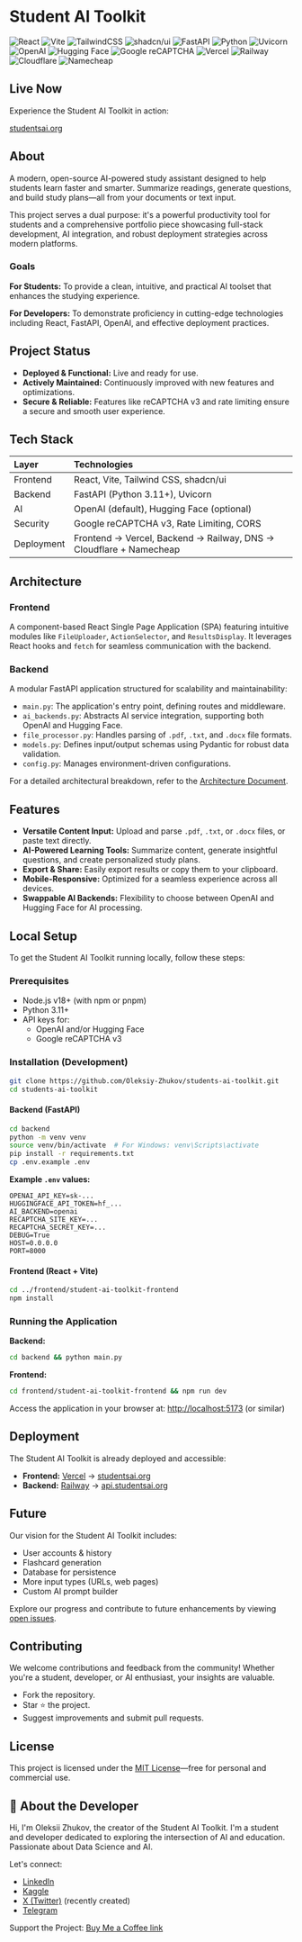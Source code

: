 # Student AI Toolkit
![React](https://img.shields.io/badge/react-%2320232a.svg?style=for-the-badge&logo=react&logoColor=%2361DAFB)
![Vite](https://img.shields.io/badge/vite-%23646CFF.svg?style=for-the-badge&logo=vite&logoColor=white)
![TailwindCSS](https://img.shields.io/badge/tailwindcss-%2338B2AC.svg?style=for-the-badge&logo=tailwind-css&logoColor=white)
![shadcn/ui](https://img.shields.io/badge/shadcn%2Fui-black?style=for-the-badge&logo=shadcn%2Fui&logoColor=white)
![FastAPI](https://img.shields.io/badge/FastAPI-005571?style=for-the-badge&logo=fastapi)
![Python](https://img.shields.io/badge/python-3670A0?style=for-the-badge&logo=python&logoColor=ffdd54)
![Uvicorn](https://img.shields.io/badge/uvicorn-F69220?style=for-the-badge&logo=uvicorn&logoColor=white)
![OpenAI](https://img.shields.io/badge/OpenAI-412991?style=for-the-badge&logo=openai&logoColor=white)
![Hugging Face](https://img.shields.io/badge/Hugging%20Face-yellow?style=for-the-badge&logo=huggingface&logoColor=black)
![Google reCAPTCHA](https://img.shields.io/badge/reCAPTCHA-4285F4?style=for-the-badge&logo=google&logoColor=white)
![Vercel](https://img.shields.io/badge/Vercel-000000?style=for-the-badge&logo=vercel&logoColor=white)
![Railway](https://img.shields.io/badge/Railway-111113?style=for-the-badge&logo=railway&logoColor=white)
![Cloudflare](https://img.shields.io/badge/Cloudflare-F38020?style=for-the-badge&logo=cloudflare&logoColor=white)
![Namecheap](https://img.shields.io/badge/Namecheap-E22424?style=for-the-badge&logo=namecheap&logoColor=white)

## Live Now

Experience the Student AI Toolkit in action:

[studentsai.org](https://www.studentsai.org/)

## About

A modern, open-source AI-powered study assistant designed to help students learn faster and smarter. Summarize readings, generate questions, and build study plans—all from your documents or text input.

This project serves a dual purpose: it's a powerful productivity tool for students and a comprehensive portfolio piece showcasing full-stack development, AI integration, and robust deployment strategies across modern platforms.

### Goals

**For Students:** To provide a clean, intuitive, and practical AI toolset that enhances the studying experience.

**For Developers:** To demonstrate proficiency in cutting-edge technologies including React, FastAPI, OpenAI, and effective deployment practices.

## Project Status

*   **Deployed & Functional:** Live and ready for use.
*   **Actively Maintained:** Continuously improved with new features and optimizations.
*   **Secure & Reliable:** Features like reCAPTCHA v3 and rate limiting ensure a secure and smooth user experience.

## Tech Stack

| Layer     | Technologies                               |
| :-------- | :----------------------------------------- |
| Frontend  | React, Vite, Tailwind CSS, shadcn/ui       |
| Backend   | FastAPI (Python 3.11+), Uvicorn            |
| AI        | OpenAI (default), Hugging Face (optional)  |
| Security  | Google reCAPTCHA v3, Rate Limiting, CORS   |
| Deployment| Frontend → Vercel, Backend → Railway, DNS → Cloudflare + Namecheap |

## Architecture

### Frontend

A component-based React Single Page Application (SPA) featuring intuitive modules like `FileUploader`, `ActionSelector`, and `ResultsDisplay`. It leverages React hooks and `fetch` for seamless communication with the backend.

### Backend

A modular FastAPI application structured for scalability and maintainability:

*   `main.py`: The application's entry point, defining routes and middleware.
*   `ai_backends.py`: Abstracts AI service integration, supporting both OpenAI and Hugging Face.
*   `file_processor.py`: Handles parsing of `.pdf`, `.txt`, and `.docx` file formats.
*   `models.py`: Defines input/output schemas using Pydantic for robust data validation.
*   `config.py`: Manages environment-driven configurations.

For a detailed architectural breakdown, refer to the [Architecture Document](docs/architecture.md).

## Features

*   **Versatile Content Input:** Upload and parse `.pdf`, `.txt`, or `.docx` files, or paste text directly.
*   **AI-Powered Learning Tools:** Summarize content, generate insightful questions, and create personalized study plans.
*   **Export & Share:** Easily export results or copy them to your clipboard.
*   **Mobile-Responsive:** Optimized for a seamless experience across all devices.
*   **Swappable AI Backends:** Flexibility to choose between OpenAI and Hugging Face for AI processing.

## Local Setup

To get the Student AI Toolkit running locally, follow these steps:

### Prerequisites

*   Node.js v18+ (with npm or pnpm)
*   Python 3.11+
*   API keys for:
    *   OpenAI and/or Hugging Face
    *   Google reCAPTCHA v3

### Installation (Development)

```bash
git clone https://github.com/Oleksiy-Zhukov/students-ai-toolkit.git
cd students-ai-toolkit
```

#### Backend (FastAPI)

```bash
cd backend
python -m venv venv
source venv/bin/activate  # For Windows: venv\Scripts\activate
pip install -r requirements.txt
cp .env.example .env
```

**Example `.env` values:**

```env
OPENAI_API_KEY=sk-...
HUGGINGFACE_API_TOKEN=hf_...
AI_BACKEND=openai
RECAPTCHA_SITE_KEY=...
RECAPTCHA_SECRET_KEY=...
DEBUG=True
HOST=0.0.0.0
PORT=8000
```

#### Frontend (React + Vite)

```bash
cd ../frontend/student-ai-toolkit-frontend
npm install
```

### Running the Application

**Backend:**

```bash
cd backend && python main.py
```

**Frontend:**

```bash
cd frontend/student-ai-toolkit-frontend && npm run dev
```

Access the application in your browser at: [http://localhost:5173](http://localhost:5173) (or similar)

## Deployment

The Student AI Toolkit is already deployed and accessible:

*   **Frontend:** [Vercel](https://vercel.com/) → [studentsai.org](https://www.studentsai.org/)
*   **Backend:** [Railway](https://railway.app/) → [api.studentsai.org](https://api.studentsai.org/)

## Future

Our vision for the Student AI Toolkit includes:

*   User accounts & history
*   Flashcard generation
*   Database for persistence
*   More input types (URLs, web pages)
*   Custom AI prompt builder

Explore our progress and contribute to future enhancements by viewing [open issues](https://github.com/Oleksiy-Zhukov/students-ai-toolkit/issues).

## Contributing

We welcome contributions and feedback from the community! Whether you're a student, developer, or AI enthusiast, your insights are valuable.

*   Fork the repository.
*   Star ⭐ the project.
*   Suggest improvements and submit pull requests.

## License

This project is licensed under the [MIT License](LICENSE)—free for personal and commercial use.

## 👋 About the Developer

Hi, I'm Oleksii Zhukov, the creator of the Student AI Toolkit. I'm a student and developer dedicated to exploring the intersection of AI and education. Passionate about Data Science and AI.

Let's connect:

*   [LinkedIn](https://www.linkedin.com/in/oleksiizhukov/)
*   [Kaggle](https://www.kaggle.com/zhukovoleksiy)
*   [X (Twitter)](https://x.com/oleksii_zh) (recently created)
*   [Telegram](https://t.me/zhukovoleksii)

Support the Project: [Buy Me a Coffee link](https://buymeacoffee.com/oleksiizh)